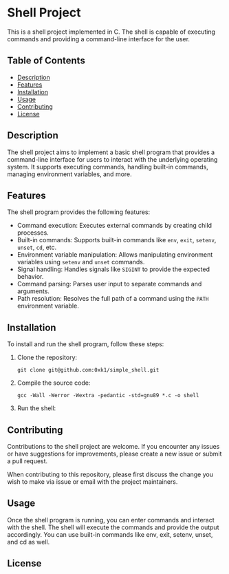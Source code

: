 # Shell Project

This is a shell project implemented in C. The shell is capable of executing commands and providing a command-line interface for the user.

## Table of Contents

- [Description](#description)
- [Features](#features)
- [Installation](#installation)
- [Usage](#usage)
- [Contributing](#contributing)
- [License](#license)

## Description

The shell project aims to implement a basic shell program that provides a command-line interface for users to interact with the underlying operating system. It supports executing commands, handling built-in commands, managing environment variables, and more.

## Features

The shell program provides the following features:

- Command execution: Executes external commands by creating child processes.
- Built-in commands: Supports built-in commands like `env`, `exit`, `setenv`, `unset`, `cd`, etc.
- Environment variable manipulation: Allows manipulating environment variables using `setenv` and `unset` commands.
- Signal handling: Handles signals like `SIGINT` to provide the expected behavior.
- Command parsing: Parses user input to separate commands and arguments.
- Path resolution: Resolves the full path of a command using the `PATH` environment variable.

## Installation

To install and run the shell program, follow these steps:

1. Clone the repository:

   ```shell
   git clone git@github.com:0xk1/simple_shell.git
2. Compile the source code:
    ```shell
    gcc -Wall -Werror -Wextra -pedantic -std=gnu89 *.c -o shell
3. Run the shell:

## Contributing

Contributions to the shell project are welcome. If you encounter any issues or have suggestions for improvements, please create a new issue or submit a pull request.

When contributing to this repository, please first discuss the change you wish to make via issue or email with the project maintainers.

## Usage

Once the shell program is running, you can enter commands and interact with the shell. The shell will execute the commands and provide the output accordingly. You can use built-in commands like env, exit, setenv, unset, and cd as well.

## License

